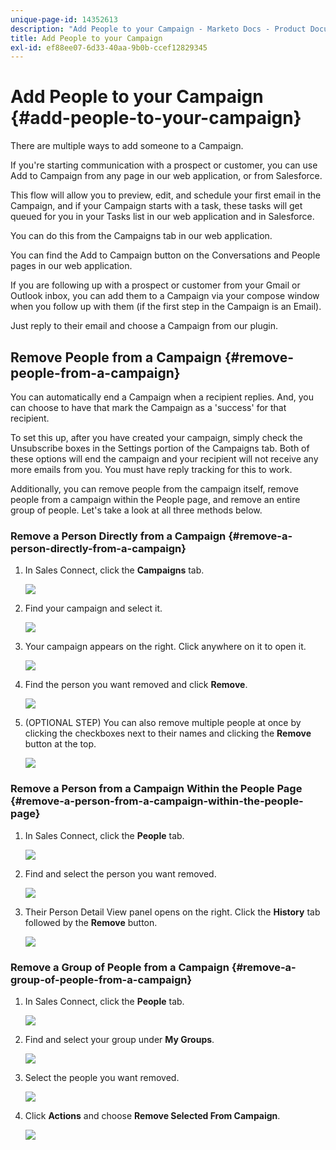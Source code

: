 ```yaml
---
unique-page-id: 14352613
description: "Add People to your Campaign - Marketo Docs - Product Documentation"
title: Add People to your Campaign
exl-id: ef88ee07-6d33-40aa-9b0b-ccef12829345
---
```

# Add People to your Campaign {#add-people-to-your-campaign}

There are multiple ways to add someone to a Campaign.

If you're starting communication with a prospect or customer, you can use Add to Campaign from any page in our web application, or from Salesforce.

This flow will allow you to preview, edit, and schedule your first email in the Campaign, and if your Campaign starts with a task, these tasks will get queued for you in your Tasks list in our web application and in Salesforce.

You can do this from the Campaigns tab in our web application.

You can find the Add to Campaign button on the Conversations and People pages in our web application.

If you are following up with a prospect or customer from your Gmail or Outlook inbox, you can add them to a Campaign via your compose window when you follow up with them (if the first step in the Campaign is an Email).

Just reply to their email and choose a Campaign from our plugin.

## Remove People from a Campaign {#remove-people-from-a-campaign}

You can automatically end a Campaign when a recipient replies. And, you can choose to have that mark the Campaign as a 'success' for that recipient.

To set this up, after you have created your campaign, simply check the Unsubscribe boxes in the Settings portion of the Campaigns tab. Both of these options will end the campaign and your recipient will not receive any more emails from you. You must have reply tracking for this to work.

Additionally, you can remove people from the campaign itself, remove people from a campaign within the People page, and remove an entire group of people. Let's take a look at all three methods below.

### Remove a Person Directly from a Campaign {#remove-a-person-directly-from-a-campaign}

1. In Sales Connect, click the **Campaigns** tab.

   ![](assets/one.png)

1. Find your campaign and select it.

   ![](assets/two.png)

1. Your campaign appears on the right. Click anywhere on it to open it.

   ![](assets/three.png)

1. Find the person you want removed and click **Remove**.

   ![](assets/four.png)

1. (OPTIONAL STEP) You can also remove multiple people at once by clicking the checkboxes next to their names and clicking the **Remove** button at the top.

   ![](assets/five.png)

### Remove a Person from a Campaign Within the People Page {#remove-a-person-from-a-campaign-within-the-people-page}

1. In Sales Connect, click the **People** tab.

   ![](assets/one-a.png)

1. Find and select the person you want removed.

   ![](assets/two-a.png)

1. Their Person Detail View panel opens on the right. Click the **History** tab followed by the **Remove** button.

   ![](assets/three-a.png)

### Remove a Group of People from a Campaign {#remove-a-group-of-people-from-a-campaign}

1. In Sales Connect, click the **People** tab.

   ![](assets/one-b.png)

1. Find and select your group under **My Groups**.

   ![](assets/two-b.png)

1. Select the people you want removed.

   ![](assets/three-b.png)

1. Click **Actions** and choose **Remove Selected From Campaign**.

   ![](assets/four-b.png)
